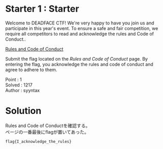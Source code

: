 # Starter 1 : Starter

Welcome to DEADFACE CTF! We're very happy to have you join us and participate in this year's event. To ensure a safe and fair competition, we require all competitors to read and acknowledge the rules and Code of Conduct..

[Rules and Code of Conduct](https://ctf.deadface.io/code-of-conduct)

Submit the flag located on the *Rules and Code of Conduct* page. By entering the flag, you acknowledge the rules and code of conduct and agree to adhere to them. 

Point : 1  
Solved : 1217  
Author : syyntax

# Solution

Rules and Code of Conductを確認する。  
ページの一番最後にflagが置いてあった。

`flag{I_acknowledge_the_rules}`